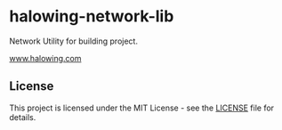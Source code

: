 # halowing-network-lib
Network Utility for building project.

www.halowing.com

## License

This project is licensed under the MIT License - see the [LICENSE](LICENSE) file for details.
